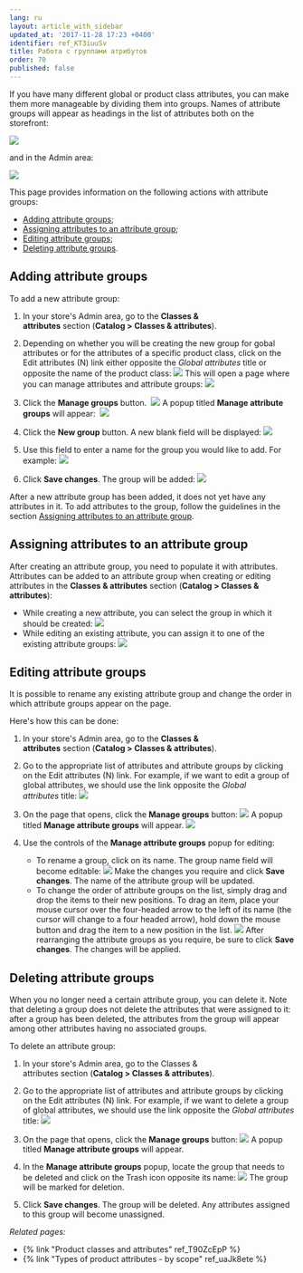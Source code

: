 ```yaml
---
lang: ru
layout: article_with_sidebar
updated_at: '2017-11-28 17:23 +0400'
identifier: ref_KT3iuuSv
title: Работа с группами атрибутов
order: 70
published: false
---
```

If you have many different global or product class attributes, you can make them more manageable by dividing them into groups. Names of attribute groups will appear as headings in the list of attributes both on the storefront:

![]({{site.baseurl}}/attachments/7504788/7602420.png)

and in the Admin area:

![]({{site.baseurl}}/attachments/7504788/7602470.png)

This page provides information on the following actions with attribute groups:

*   [Adding attribute groups](#adding-attribute-groups);
*   [Assigning attributes to an attribute group](#assigning-attributes-to-an-attribute-group);
*   [Editing attribute groups](#editing-attribute-groups);
*   [Deleting attribute groups](#deleting-attribute-groups).

## Adding attribute groups

To add a new attribute group:

1.  In your store's Admin area, go to the **Classes & attributes** section (**Catalog > Classes & attributes**).

2.  Depending on whether you will be creating the new group for gobal attributes or for the attributes of a specific product class, click on the Edit attributes (N) link either opposite the _Global attributes_ title or opposite the name of the product class:
    ![]({{site.baseurl}}/attachments/7504788/8719346.png)
    This will open a page where you can manage attributes and attribute groups:
    ![]({{site.baseurl}}/attachments/7504788/8719347.png)
    
3.  Click the **Manage groups** button. 
    ![]({{site.baseurl}}/attachments/7504788/8719348.png)
    A popup titled **Manage attribute groups** will appear: 
    ![]({{site.baseurl}}/attachments/7504788/8719349.png)
    
4.  Click the **New group** button. A new blank field will be displayed:
    ![]({{site.baseurl}}/attachments/7504788/8719350.png)

5.  Use this field to enter a name for the group you would like to add. For example:
    ![]({{site.baseurl}}/attachments/7504788/8719351.png)
    
6.  Click **Save changes**. The group will be added:
    ![]({{site.baseurl}}/attachments/7504788/8719352.png)

After a new attribute group has been added, it does not yet have any attributes in it. To add attributes to the group, follow the guidelines in the section [Assigning attributes to an attribute group](#assigning-attributes-to-an-attribute-group).

## Assigning attributes to an attribute group

After creating an attribute group, you need to populate it with attributes. Attributes can be added to an attribute group when creating or editing attributes in the **Classes & attributes** section (**Catalog > Classes & attributes**):

*   While creating a new attribute, you can select the group in which it should be created:
    ![]({{site.baseurl}}/attachments/7504788/8719353.png)
*   While editing an existing attribute, you can assign it to one of the existing attribute groups:
    ![]({{site.baseurl}}/attachments/7504788/8719354.png)

## Editing attribute groups

It is possible to rename any existing attribute group and change the order in which attribute groups appear on the page.

Here's how this can be done:

1.  In your store's Admin area, go to the **Classes & attributes** section (**Catalog > Classes & attributes**).

2.  Go to the appropriate list of attributes and attribute groups by clicking on the Edit attributes (N) link. For example, if we want to edit a group of global attributes, we should use the link opposite the _Global attributes_ title:
    ![]({{site.baseurl}}/attachments/7504788/8719356.png)
    
3.  On the page that opens, click the **Manage groups** button:
    ![]({{site.baseurl}}/attachments/7504788/8719357.png)
    A popup titled **Manage attribute groups** will appear.
    ![]({{site.baseurl}}/attachments/7504788/8719355.png)

4.  Use the controls of the **Manage attribute groups** popup for editing:

    *   To rename a group, click on its name. The group name field will become editable:
        ![]({{site.baseurl}}/attachments/7504788/8719358.png)
        Make the changes you require and click **Save changes**. The name of the attribute group will be updated.
    *   To change the order of attribute groups on the list, simply drag and drop the items to their new positions. To drag an item, place your mouse cursor over the four-headed arrow to the left of its name (the cursor will change to a four headed arrow), hold down the mouse button and drag the item to a new position in the list.
        ![]({{site.baseurl}}/attachments/7504788/8719360.png)
        After rearranging the attribute groups as you require, be sure to click **Save changes**. The changes will be applied.

## Deleting attribute groups

When you no longer need a certain attribute group, you can delete it. Note that deleting a group does not delete the attributes that were assigned to it: after a group has been deleted, the attributes from the group will appear among other attributes having no associated groups.

To delete an attribute group:

1.  In your store's Admin area, go to the Classes & attributes section (**Catalog > Classes & attributes**).

2.  Go to the appropriate list of attributes and attribute groups by clicking on the Edit attributes (N) link. For example, if we want to delete a group of global attributes, we should use the link opposite the _Global attributes_ title:
    ![]({{site.baseurl}}/attachments/7504788/8719356.png)
    
3.  On the page that opens, click the **Manage groups** button:
    ![]({{site.baseurl}}/attachments/7504788/8719357.png)
    A popup titled **Manage attribute groups** will appear.
    
4.  In the **Manage attribute groups** popup, locate the group that needs to be deleted and click on the Trash icon opposite its name:
    ![]({{site.baseurl}}/attachments/7504788/8719359.png)
    The group will be marked for deletion.
    
5.  Click **Save changes**. The group will be deleted. Any attributes assigned to this group will become unassigned.

_Related pages:_

*   {% link "Product classes and attributes" ref_T90ZcEpP %}
*   {% link "Types of product attributes - by scope" ref_uaJk8ete %}

